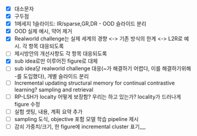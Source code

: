 - [x] 대소문자
- [x] 구두점
- [x] 1메세지 1슬라이드: IR/sparse,GR,DR - OOD 슬라이드 분리
- [x] OOD 실제 예시, 약어 제거
- [x] Realworld challenge는 실제 세계의 경향 <-> 기존 방식의 한계 <-> L2R로 예시. 각 항목 대응되도록
- [ ] 제시방안의 개선사항도 각 항목 대응되도록
- [x] sub idea로만 이루어진 figure로 대체
- [ ] sub idea당 realworld challenge 대응(~가 해결하기 어렵다, 이를 해결하기위해 -를 도입했다), 개별 슬라이드 분리
- [ ] Incremental updating structural memory for continual contrastive learning? sampling and retrieval
- [ ] RP-LSH가 localty 어떻게 보장함? 우리는 하고 있는가? locality가 드러나게 figure 수정
- [ ] 실험 셋팅, 내용, 계획 요약 추가
- [ ] sampling 도식, objective 포함 모델 학습 pipeline 제시
- [ ] 감쇠 가중치/크기, 한 figure에 incremental cluster 표기,,,,
